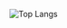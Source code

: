![Top Langs](https://github-readme-stats.vercel.app/api/top-langs/?username=komisan19&theme=gotham&layout=compact&hide=typescript,html,ruby)

